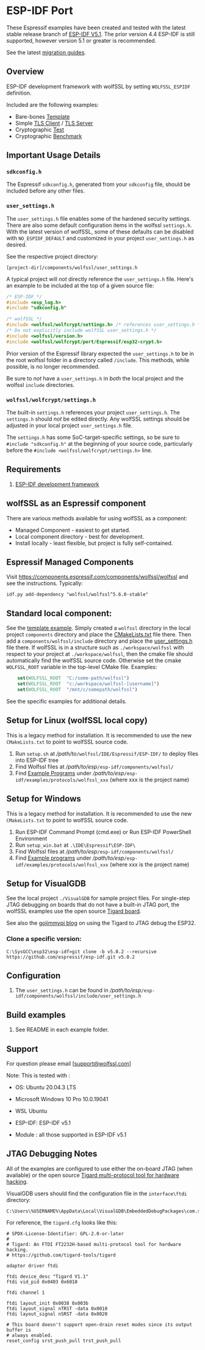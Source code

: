 # ESP-IDF Port

These Espressif examples have been created and tested with the latest stable release branch of 
[ESP-IDF V5.1](https://docs.espressif.com/projects/esp-idf/en/release-v5.1/esp32/get-started/index.html).
The prior version 4.4 ESP-IDF is still supported, however version 5.1 or greater is recommended.

See the latest [migration guides](https://docs.espressif.com/projects/esp-idf/en/latest/esp32/migration-guides/index.html).

## Overview

ESP-IDF development framework with wolfSSL by setting `WOLFSSL_ESPIDF` definition.

Included are the following examples:

* Bare-bones [Template](./examples/wolfssl_client/README.md)
* Simple [TLS Client](./examples/wolfssl_client/README.md) / [TLS Server](./examples/wolfssl_server/README.md)
* Cryptographic [Test](./examples/wolfssl_test/README.md)
* Cryptographic [Benchmark](./examples/wolfssl_benchmark/README.md)

## Important Usage Details

### `sdkconfig.h`

The Espressif `sdkconfig.h`, generated from your `sdkconfig` file, should be included before any other files.

### `user_settings.h`

The `user_settings.h` file enables some of the hardened security settings. There are also some
default configuration items in the wolfssl `settings.h`. With the latest version of
wolfSSL, some of these defaults can be disabled with `NO_ESPIDF_DEFAULT` and customized
in your project `user_settings.h` as desired.

See the respective project directory:

  `[project-dir]/components/wolfssl/user_settings.h`

A typical project will _not_ directly reference the `user_settings.h` file.
Here's an example to be included at the top of a given source file:

```c
/* ESP-IDF */
#include <esp_log.h>
#include "sdkconfig.h"

/* wolfSSL */
#include <wolfssl/wolfcrypt/settings.h> /* references user_settings.h */
/* Do not explicitly include wolfSSL user_settings.h */
#include <wolfssl/version.h>
#include <wolfssl/wolfcrypt/port/Espressif/esp32-crypt.h>
```

Prior version of the Espressif library expected the `user_settings.h` to be in the root wolfssl folder in a directory
called `/include`. This methods, while possible, is no longer recommended.

Be sure to *not* have a `user_settings.h` in _both_ the local project and the wolfssl `include` directories.

### `wolfssl/wolfcrypt/settings.h`

The built-in `settings.h` references your project `user_settings.h`. The
`settings.h` should _not_ be edited directly. Any wolfSSL settings should be adjusted in your local project
`user_settings.h` file.

The `settings.h` has some SoC-target-specific settings, so be sure to `#include "sdkconfig.h"` at the beginning
of your source code, particularly before the `#include <wolfssl/wolfcrypt/settings.h>` line.

## Requirements

 1. [ESP-IDF development framework](https://docs.espressif.com/projects/esp-idf/en/latest/get-started/)

## wolfSSL as an Espressif component

There are various methods available for using wolfSSL as a component:

* Managed Component - easiest to get started.
* Local component directory - best for development.
* Install locally - least flexible, but project is fully self-contained.

## Espressif Managed Components

Visit https://components.espressif.com/components/wolfssl/wolfssl and see the instructions. Typically:

```
idf.py add-dependency "wolfssl/wolfssl^5.6.0-stable"
```

## Standard local component:

See the [template example](./examples/template/README.md). Simply created a `wolfssl` directory in the
local project `components` directory and place the [CMakeLists.txt](./examples/template/components/CMakeLists.txt)
file there. Then add a `components/wolfssl/include` directory and place the [user_settings.h](/examples/template/components/wolfssl/include/user_settings.h)
file there. If wolfSSL is in a structure such as `./workspace/wolfssl` with respect to your project at `./workspace/wolfssl`,
then the cmake file should automatically find the wolfSSL source code. Otherwise set the cmake `WOLFSSL_ROOT` variable
in the top-level CMake file. Examples:

```cmake
    set(WOLFSSL_ROOT  "C:/some-path/wolfssl")
    set(WOLFSSL_ROOT  "c:/workspace/wolfssl-[username]")
    set(WOLFSSL_ROOT  "/mnt/c/somepath/wolfssl")
```

See the specific examples for additional details.

## Setup for Linux (wolfSSL local copy)

This is a legacy method for installation. It is recommended to use the new `CMakeLists.txt` to point to wolfSSL source code.

 1. Run `setup.sh` at _/path/to_`/wolfssl/IDE/Espressif/ESP-IDF/` to deploy files into ESP-IDF tree  
 2. Find Wolfssl files at _/path/to/esp_`/esp-idf/components/wolfssl/`
 3. Find [Example Programs](https://github.com/wolfSSL/wolfssl/tree/master/IDE/Espressif/ESP-IDF/examples) under _/path/to/esp_`/esp-idf/examples/protocols/wolfssl_xxx` (where xxx is the project name)

## Setup for Windows

This is a legacy method for installation. It is recommended to use the new `CMakeLists.txt` to point to wolfSSL source code.

 1. Run ESP-IDF Command Prompt (cmd.exe) or Run ESP-IDF PowerShell Environment
 2. Run `setup_win.bat` at `.\IDE\Espressif\ESP-IDF\`
 3. Find Wolfssl files at _/path/to/esp_`/esp-idf/components/wolfssl/`
 4. Find [Example programs](https://github.com/wolfSSL/wolfssl/tree/master/IDE/Espressif/ESP-IDF/examples) under _/path/to/esp_`/esp-idf/examples/protocols/wolfssl_xxx` (where xxx is the project name)

## Setup for VisualGDB

See the local project `./VisualGDB` for sample project files. For single-step JTAG debugging on boards that do not
have a built-in JTAG port, the wolfSSL examples use the open source [Tigard board](https://github.com/tigard-tools/tigard#readme).

See also the [gojimmypi blog](https://gojimmypi.github.io/Tigard-JTAG-SingleStep-Debugging-ESP32/) on using the Tigard
to JTAG debug the ESP32.

### Clone a specific version:

```
C:\SysGCC\esp32\esp-idf>git clone -b v5.0.2 --recursive https://github.com/espressif/esp-idf.git v5.0.2
```

## Configuration

 1. The `user_settings.h` can be found in _/path/to/esp_`/esp-idf/components/wolfssl/include/user_settings.h`

## Build examples

 1. See README in each example folder.

## Support

 For question please email [support@wolfssl.com]

 Note: This is tested with :  
   - OS: Ubuntu 20.04.3 LTS
   - Microsoft Windows 10 Pro 10.0.19041 
   - WSL Ubuntu

   - ESP-IDF: ESP-IDF v5.1
   - Module : all those supported in ESP-IDF v5.1

## JTAG Debugging Notes

All of the examples are configured to use either the on-board JTAG (when available) or
the open source [Tigard multi-protocol tool for hardware hacking](https://github.com/tigard-tools/tigard).

VisualGDB users should find the configuration file in the `interface\ftdi` directory:

```
C:\Users\%USERNAME%\AppData\Local\VisualGDB\EmbeddedDebugPackages\com.sysprogs.esp32.core\share\openocd\scripts\interface\ftdi
```

For reference, the `tigard.cfg` looks like this:

```
# SPDX-License-Identifier: GPL-2.0-or-later
#
# Tigard: An FTDI FT2232H-based multi-protocol tool for hardware hacking.
# https://github.com/tigard-tools/tigard

adapter driver ftdi

ftdi device_desc "Tigard V1.1"
ftdi vid_pid 0x0403 0x6010

ftdi channel 1

ftdi layout_init 0x0038 0x003b
ftdi layout_signal nTRST -data 0x0010
ftdi layout_signal nSRST -data 0x0020

# This board doesn't support open-drain reset modes since its output buffer is
# always enabled.
reset_config srst_push_pull trst_push_pull

```

